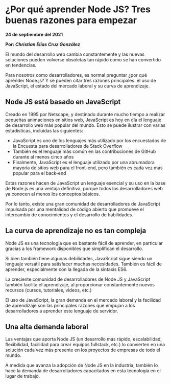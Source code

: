 # ¿Por qué aprender Node JS? Tres buenas razones para empezar

__24 de septiembre del 2021__

__Por: *Christian Elías Cruz González*__

El mundo del desarrollo web cambia constantemente y las nuevas soluciones pueden volverse obsoletas tan rápido como se han convertido en tendencias.

Para nosotros como desarrolladores, es normal preguntar ¿por qué aprender Node.js? Y se pueden citar tres razones principales: el uso de JavaScript, el estado del mercado laboral y su curva de aprendizaje.

## Node JS está basado en JavaScript

Creado en 1995 por Netscape, y destinado durante mucho tiempo a realizar pequeñas animaciones en sitios web, JavaScript es hoy en día el lenguaje de desarrollo web más popular del mundo. Esto se puede ilustrar con varias estadísticas, incluidas las siguientes:

- JavaScript es uno de los lenguajes más utilizado por los encuestados de la Encuesta para desarrolladores de Stack Overflow
- También es el lenguaje más común en las contribuciones de GitHub durante al menos cinco años
- Finalmente, JavaScript es el lenguaje utilizado por una abrumadora mayoría de sitios web para el front-end, pero también es cada vez más popular para el back-end

Estas razones hacen de JavaScript un lenguaje esencial y su uso en la base de Node.js es una ventaja definitiva, porque todos los desarrolladores web ya conocen al menos los conceptos básicos.

Por lo tanto, existe una gran comunidad de desarrolladores de JavaScript impulsada por una mentalidad de código abierto que promueve el intercambio de conocimientos y el desarrollo de habilidades.

## La curva de aprendizaje no es tan compleja

Node JS es una tecnología que es bastante fácil de aprender, en particular gracias a los framework disponibles que simplifican el desarrollo.

Si bien también tiene algunas debilidades, JavaScript sigue siendo un lenguaje versátil para satisfacer muchas necesidades. También es fácil de aprender, especialmente con la llegada de la sintaxis ES6.

La creciente comunidad de desarrolladores de Node JS y JavaScript también facilita el aprendizaje, al proporcionar constantemente nuevos recursos (cursos, tutoriales, videos, etc.)

El uso de JavaScript, la gran demanda en el mercado laboral y la facilidad de aprendizaje son las principales razones que empujan a los desarrolladores a aprender este lenguaje de servidor.

## Una alta demanda laboral

Las ventajas que aporta Node JS (un desarrollo más rápido, escalabilidad, flexibilidad, facilidad para crear equipos fullstack, etc.) lo convierten en una solución cada vez más presente en los proyectos de empresas de todo el mundo.

A medida que avanza la adopción de Node JS en la industria, también lo hace la demanda de desarrolladores capacitados en esta tecnología en el lugar de trabajo.
